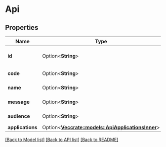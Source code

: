# Api

## Properties

Name | Type | Description | Notes
------------ | ------------- | ------------- | -------------
**id** | Option<**String**> | The API's unique identifier. | [optional]
**code** | Option<**String**> | Response code. | [optional]
**name** | Option<**String**> | The API's name. | [optional]
**message** | Option<**String**> | Response message. | [optional]
**audience** | Option<**String**> | The API's audience. | [optional]
**applications** | Option<[**Vec<crate::models::ApiApplicationsInner>**](api_applications_inner.md)> |  | [optional]

[[Back to Model list]](../README.md#documentation-for-models) [[Back to API list]](../README.md#documentation-for-api-endpoints) [[Back to README]](../README.md)


